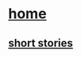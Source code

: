 # [home](https://github.com/calanfranklin/writing/tree/main)
## [short stories](https://github.com/calanfranklin/writing/tree/short-stories)
